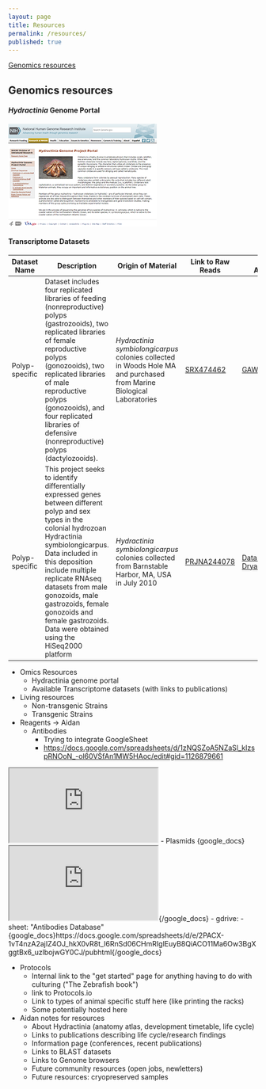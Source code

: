 ```yaml
---
layout: page
title: Resources
permalink: /resources/
published: true
---
```


[Genomics resources](#genomics-resources)

## Genomics resources

#### _Hydractinia_ Genome Portal
[![Genome Portal Home Page](/assets/img/genomePortal.PNG)](https://research.nhgri.nih.gov/hydractinia)  

#### Transcriptome Datasets

Dataset Name | Description     | Origin of Material | Link to Raw Reads | Link to Assembly | Publication(s)
------------ | --------------- | ------------------ | ----------------- | ---------------- | --------------
Polyp-specific | Dataset includes four replicated libraries of feeding (nonreproductive) polyps (gastrozooids), two replicated libraries of female reproductive polyps (gonozooids), two replicated libraries of male reproductive polyps (gonozooids), and four replicated libraries of defensive (nonreproductive) polyps (dactylozooids).  | _Hydractinia symbiolongicarpus_ colonies collected in Woods Hole MA and purchased from Marine Biological Laboratories | [SRX474462](https://www.ncbi.nlm.nih.gov/sra/?term=SRX474462) |[GAWH00000000](https://www.ncbi.nlm.nih.gov/nuccore/GAWH00000000) | [Sanders, _et al._ (2014) BMC Genomics](https://bmcgenomics.biomedcentral.com/articles/10.1186/1471-2164-15-406) <br> <br> [Sanders, _et al._ (2015) Genome Biology and Evolution](https://doi.org/10.1093/gbe/evv153)
Polyp-specific | This project seeks to identify differentially expressed genes between different polyp and sex types in the colonial hydrozoan Hydractinia symbiolongicarpus. Data included in this deposition include multiple replicate RNAseq datasets from male gonozoids, male gastrozoids, female gonozoids and female gastrozoids. Data were obtained using the HiSeq2000 platform  | _Hydractinia symbiolongicarpus_ colonies collected from Barnstable Harbor, MA, USA in July 2010 | [PRJNA244078](https://www.ncbi.nlm.nih.gov/bioproject/244078) |[Data Files on Dryad](https://datadryad.org/stash/dataset/doi:10.5061/dryad.98pt3) | [Plachetzki _et al._ (2014) Integrative & Comparative Biology](https://bmcgenomics.biomedcentral.com/articles/10.1186/1471-2164-15-406)
















- Omics Resources
  - Hydractinia genome portal
  - Available Transcriptome datasets (with links to publications)
- Living resources
  - Non-transgenic Strains
  - Transgenic Strains
- Reagents -> Aidan
  - Antibodies
    - Trying to integrate GoogleSheet
    - https://docs.google.com/spreadsheets/d/1zNQSZoA5NZaSl_kIzspRNOoN_-ol60VSfAn1MW5HAoc/edit#gid=1126879661
<iframe src="https://docs.google.com/spreadsheets/d/e/2PACX-1vT4nzA2ajIZ4OJ_hkX0vR8t_I6RnSd06CHmRIglEuyB8QiACO11Ma6Ow3BgXggtBx6_uzlbojwGY0CJ/pubhtml?widget=true&amp;headers=false"></iframe>
  - Plasmids
{google_docs}<iframe src="https://docs.google.com/spreadsheets/d/e/2PACX-1vT4nzA2ajIZ4OJ_hkX0vR8t_I6RnSd06CHmRIglEuyB8QiACO11Ma6Ow3BgXggtBx6_uzlbojwGY0CJ/pubhtml?widget=true&amp;headers=false"></iframe>{/google_docs}
  - gdrive:
  - sheet: "Antibodies Database"
{google_docs}https://docs.google.com/spreadsheets/d/e/2PACX-1vT4nzA2ajIZ4OJ_hkX0vR8t_I6RnSd06CHmRIglEuyB8QiACO11Ma6Ow3BgXggtBx6_uzlbojwGY0CJ/pubhtml{/google_docs}

- Protocols
  - Internal link to the "get started" page for anything having to do with culturing ("The Zebrafish book")
  - link to Protocols.io
  - Link to types of animal specific stuff here (like printing the racks)
  - Some potentially hosted here
- Aidan notes for resources
  - About Hydractinia (anatomy atlas, development timetable, life cycle)
  - Links to publications describing life cycle/research findings
  - Information page (conferences, recent publications)
  - Links to BLAST datasets
  - Links to Genome browsers
  - Future community resources (open jobs, newletters)
  - Future resources: cryopreserved samples
